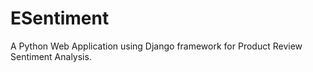 # ESentiment
A Python Web Application using Django framework for Product Review Sentiment Analysis.
